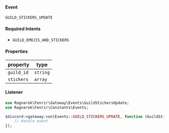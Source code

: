 #### Event
`GUILD_STICKERS_UPDATE`

#### Required Intents
- `GUILD_EMOJIS_AND_STICKERS`

#### Properties
|property|type|
|--------|----|
|`guild_id`|`string`|
|`stickers`|`array`|

#### Listener
```php
use Ragnarok\Fenrir\Gateway\Events\GuildStickersUpdate;
use Ragnarok\Fenrir\Constants\Events;

$discord->gateway->on(Events::GUILD_STICKERS_UPDATE, function (GuildStickersUpdate $event) {
    // Handle event
});
```
